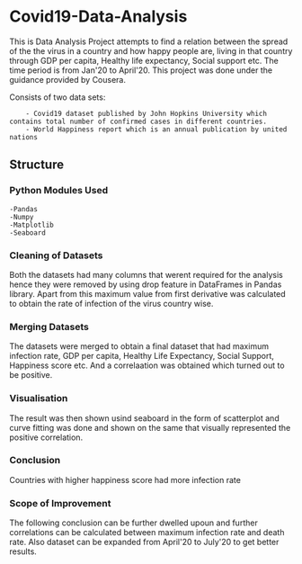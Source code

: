 # Covid19-Data-Analysis
This is Data Analysis Project attempts to find a relation between the spread of the the virus in a country and how happy people are, living in that country through GDP per capita, Healthy life expectancy, Social support etc.
The time period is from Jan'20 to April'20. This project was done under the guidance provided by Cousera. 

Consists of two data sets:
    
		- Covid19 dataset published by John Hopkins University which contains total number of confirmed cases in different countries.
		- World Happiness report which is an annual publication by united nations
		
## Structure
### Python Modules Used

	-Pandas
	-Numpy
	-Matplotlib
	-Seaboard

### Cleaning of Datasets
Both the datasets had many columns that werent required for the analysis hence they were removed by using drop feature in DataFrames in Pandas library. Apart from this maximum value from first derivative was calculated to obtain the rate of infection of the virus country wise.

### Merging Datasets
The datasets were merged to obtain a final dataset that had maximum infection rate, GDP per capita, Healthy Life Expectancy, Social Support, Happiness score etc. And a correlaation was obtained which turned out to be positive.

### Visualisation 
The result was then shown usind seaboard in the form of scatterplot and curve fitting was done and shown on the same that visually represented the positive correlation.

### Conclusion 
Countries with higher happiness score had more infection rate

### Scope of Improvement 
The following conclusion can be further dwelled upoun and further correlations can be calculated between maximum infection rate and death rate. Also dataset can be expanded from April'20 to July'20 to get better results.

